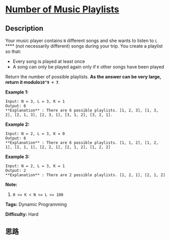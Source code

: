# [Number of Music Playlists][title]

## Description

Your music player contains `N` different songs and she wants to listen to `L`
**** (not necessarily different) songs during your trip.  You create a
playlist so that:

  * Every song is played at least once
  * A song can only be played again only if `K` other songs have been played

Return the number of possible playlists.  **As the answer can be very large,
return it modulo`10^9 + 7`**.



**Example 1:**
            Input: N = 3, L = 3, K = 1    Output: 6    **Explanation** : There are 6 possible playlists. [1, 2, 3], [1, 3, 2], [2, 1, 3], [2, 3, 1], [3, 1, 2], [3, 2, 1].    

**Example 2:**
            Input: N = 2, L = 3, K = 0    Output: 6    **Explanation** : There are 6 possible playlists. [1, 1, 2], [1, 2, 1], [2, 1, 1], [2, 2, 1], [2, 1, 2], [1, 2, 2]    

**Example 3:**
            Input: N = 2, L = 3, K = 1    Output: 2    **Explanation** : There are 2 possible playlists. [1, 2, 1], [2, 1, 2]    



**Note:**

  1. `0 <= K < N <= L <= 100`


**Tags:** Dynamic Programming

**Difficulty:** Hard

## 思路

[title]: https://leetcode.com/problems/number-of-music-playlists
